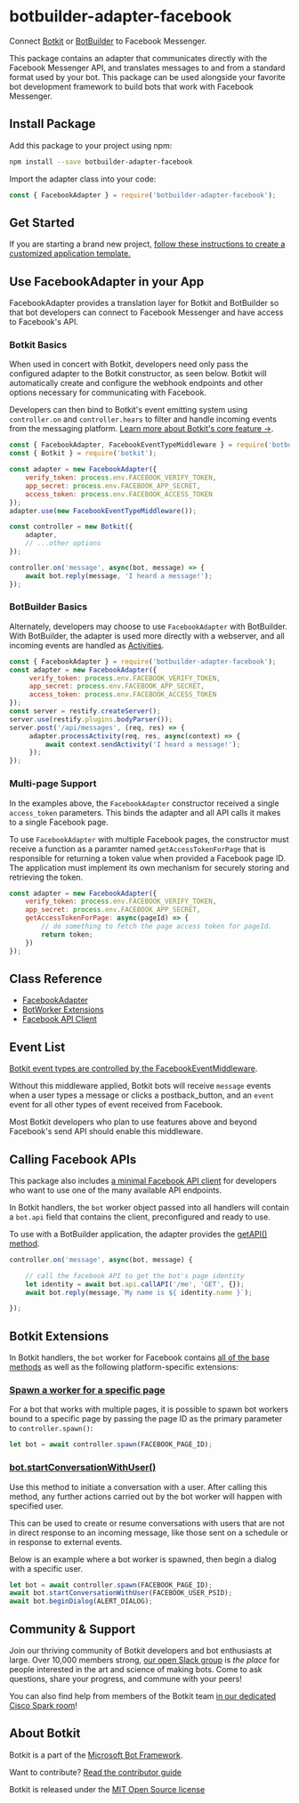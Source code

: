 # botbuilder-adapter-facebook
Connect [Botkit](https://www.npmjs.com/package/botkit) or [BotBuilder](https://www.npmjs.com/package/botbuilder) to Facebook Messenger.

This package contains an adapter that communicates directly with the Facebook Messenger API,
and translates messages to and from a standard format used by your bot. This package can be used alongside your favorite bot development framework to build bots that work with Facebook Messenger.

## Install Package

Add this package to your project using npm:

```bash
npm install --save botbuilder-adapter-facebook
```

Import the adapter class into your code:

```javascript
const { FacebookAdapter } = require('botbuilder-adapter-facebook');
```

## Get Started

If you are starting a brand new project, [follow these instructions to create a customized application template.](https://botkit.ai/getstarted.html)

## Use FacebookAdapter in your App

FacebookAdapter provides a translation layer for Botkit and BotBuilder so that bot developers can connect to Facebook Messenger and have access to Facebook's API.

### Botkit Basics

When used in concert with Botkit, developers need only pass the configured adapter to the Botkit constructor, as seen below. Botkit will automatically create and configure the webhook endpoints and other options necessary for communicating with Facebook.

Developers can then bind to Botkit's event emitting system using `controller.on` and `controller.hears` to filter and handle incoming events from the messaging platform. [Learn more about Botkit's core feature &rarr;](../docs/index.md).

```javascript
const { FacebookAdapter, FacebookEventTypeMiddleware } = require('botbuilder-adapter-facebook');
const { Botkit } = require('botkit');

const adapter = new FacebookAdapter({
    verify_token: process.env.FACEBOOK_VERIFY_TOKEN,
    app_secret: process.env.FACEBOOK_APP_SECRET,
    access_token: process.env.FACEBOOK_ACCESS_TOKEN 
});
adapter.use(new FacebookEventTypeMiddleware());

const controller = new Botkit({
    adapter,
    // ...other options
});

controller.on('message', async(bot, message) => {
    await bot.reply(message, 'I heard a message!');
});
```

### BotBuilder Basics

Alternately, developers may choose to use `FacebookAdapter` with BotBuilder. With BotBuilder, the adapter is used more directly with a webserver, and all incoming events are handled as [Activities](https://docs.microsoft.com/en-us/javascript/api/botframework-schema/activity?view=botbuilder-ts-latest).

```javascript
const { FacebookAdapter } = require('botbuilder-adapter-facebook');
const adapter = new FacebookAdapter({
     verify_token: process.env.FACEBOOK_VERIFY_TOKEN,
     app_secret: process.env.FACEBOOK_APP_SECRET,
     access_token: process.env.FACEBOOK_ACCESS_TOKEN
});
const server = restify.createServer();
server.use(restify.plugins.bodyParser());
server.post('/api/messages', (req, res) => {
     adapter.processActivity(req, res, async(context) => {
         await context.sendActivity('I heard a message!');
     });
});
```

### Multi-page Support

In the examples above, the `FacebookAdapter` constructor received a single `access_token` parameters. This binds the adapter and all API calls it makes to a single Facebook page.

To use `FacebookAdapter` with multiple Facebook pages, the constructor must receive a function as a paramter named `getAccessTokenForPage` that is responsible for returning a token value when provided a Facebook page ID. The application must implement its own mechanism for securely storing and retrieving the token.

```javascript
const adapter = new FacebookAdapter({
    verify_token: process.env.FACEBOOK_VERIFY_TOKEN,
    app_secret: process.env.FACEBOOK_APP_SECRET,
    getAccessTokenForPage: async(pageId) => { 
        // do something to fetch the page access token for pageId.
        return token;
    })
});
```

## Class Reference

* [FacebookAdapter](../docs/reference/facebook.md#facebookadapter)
* [BotWorker Extensions](../docs/reference/facebook.md#facebookbotworker)
* [Facebook API Client](../docs/reference/facebook.md#facebookapi)

## Event List

[Botkit event types are controlled by the FacebookEventMiddleware](../docs/reference/facebook.md#facebookeventtypemiddleware).

Without this middleware applied, Botkit bots will receive `message` events when a user types a message or clicks a postback_button, and an `event` event for all other types of event received from Facebook.

Most Botkit developers who plan to use features above and beyond Facebook's send API should enable this middleware.

## Calling Facebook APIs

This package also includes [a minimal Facebook API client](../docs/reference/facebook.md#facebookapi) for developers who want to use one of the many available API endpoints.

In Botkit handlers, the `bot` worker object passed into all handlers will contain a `bot.api` field that contains the client, preconfigured and ready to use.

To use with a BotBuilder application, the adapter provides the [getAPI() method](../docs/reference/facebook.md#getapi).

```javascript
controller.on('message', async(bot, message) {

    // call the facebook API to get the bot's page identity
    let identity = await bot.api.callAPI('/me', 'GET', {});
    await bot.reply(message,`My name is ${ identity.name }`);

});
```

## Botkit Extensions

In Botkit handlers, the `bot` worker for Facebook contains [all of the base methods](docs/reference/core.md#BotWorker) as well as the following platform-specific extensions:

### [Spawn a worker for a specific page](../docs/reference/facebook.md#create-a-new-facebookbotworker)

For a bot that works with multiple pages, it is possible to spawn bot workers bound to a specific page by passing the page ID as the primary parameter to `controller.spawn()`:

```javascript
let bot = await controller.spawn(FACEBOOK_PAGE_ID);
```

### [bot.startConversationWithUser()](../docs/reference/facebook.md#startconversationwithuser)

Use this method to initiate a conversation with a user. After calling this method, any further actions carried out by the bot worker will happen with specified user.

This can be used to create or resume conversations with users that are not in direct response to an incoming message, like those sent on a schedule or in response to external events.

Below is an example where a bot worker is spawned, then begin a dialog with a specific user.

```javascript
let bot = await controller.spawn(FACEBOOK_PAGE_ID);
await bot.startConversationWithUser(FACEBOOK_USER_PSID);
await bot.beginDialog(ALERT_DIALOG);
```

## Community & Support

Join our thriving community of Botkit developers and bot enthusiasts at large.
Over 10,000 members strong, [our open Slack group](https://community.botkit.ai) is
_the place_ for people interested in the art and science of making bots.
Come to ask questions, share your progress, and commune with your peers!

You can also find help from members of the Botkit team [in our dedicated Cisco Spark room](https://eurl.io/#SyNZuomKx)!

## About Botkit

Botkit is a part of the [Microsoft Bot Framework](https://dev.botframework.com).

Want to contribute? [Read the contributor guide](../../CONTRIBUTING.md)

Botkit is released under the [MIT Open Source license](LICENSE.md)